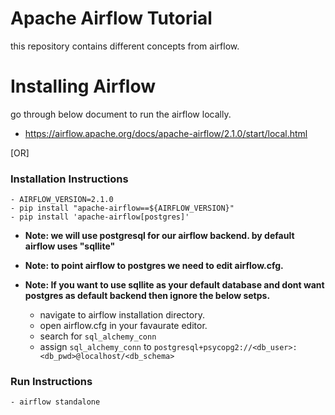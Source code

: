 # Apache Airflow Tutorial
this repository contains different concepts from airflow.

# Installing Airflow
go through below document to run the airflow locally.
- https://airflow.apache.org/docs/apache-airflow/2.1.0/start/local.html

[OR]

### Installation Instructions

    - AIRFLOW_VERSION=2.1.0
    - pip install "apache-airflow==${AIRFLOW_VERSION}"
    - pip install 'apache-airflow[postgres]'


- <b>Note: we will use postgresql for our airflow backend. by default airflow uses "sqllite"</b>
- <b>Note: to point airflow to postgres we need to edit airflow.cfg.</b>
- <b>Note: If you want to use sqllite as your default database and dont want postgres as default backend then ignore the below setps.</b>


    - navigate to airflow installation directory. 
    - open airflow.cfg in your favaurate editor.
    - search for `sql_alchemy_conn`
    - assign `sql_alchemy_conn` to `postgresql+psycopg2://<db_user>:<db_pwd>@localhost/<db_schema>`

### Run Instructions

    - airflow standalone
